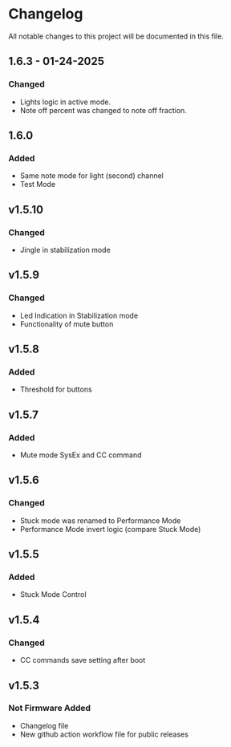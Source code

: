 # Changelog
All notable changes to this project will be documented in this file.

## 1.6.3 - 01-24-2025
### Changed
- Lights logic in active mode.
- Note off percent was changed to note off fraction.

## 1.6.0
### Added
- Same note mode for light (second) channel
- Test Mode

## v1.5.10
### Changed
- Jingle in stabilization mode

## v1.5.9
### Changed
- Led Indication in Stabilization mode
- Functionality of mute button

## v1.5.8
### Added
- Threshold for buttons

## v1.5.7
### Added
- Mute mode SysEx and CC command

## v1.5.6
### Changed
- Stuck mode was renamed to Performance Mode
- Performance Mode invert logic (compare Stuck Mode)

## v1.5.5
### Added
- Stuck Mode Control

## v1.5.4
### Changed
- CC commands save setting after boot

## v1.5.3
### Not Firmware Added
- Changelog file
- New github action workflow file for public releases

